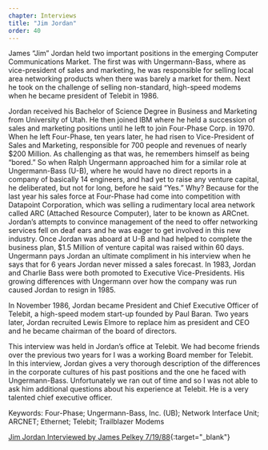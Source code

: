 ```yaml
---
chapter: Interviews
title: "Jim Jordan"
order: 40
---
```


James “Jim” Jordan held two important positions in the emerging Computer Communications Market. The first was with Ungermann-Bass, where as vice-president of sales and marketing, he was responsible for selling local area networking products when there was barely a market for them. Next he took on the challenge of selling non-standard, high-speed modems when he became president of Telebit in 1986.

Jordan received his Bachelor of Science Degree in Business and Marketing from University of Utah. He then joined IBM where he held a succession of sales and marketing positions until he left to join Four-Phase Corp. in 1970. When he left Four-Phase, ten years later, he had risen to Vice-President of Sales and Marketing, responsible for 700 people and revenues of nearly $200 Million. As challenging as that was, he remembers himself as being “bored.” So when Ralph Ungermann approached him for a similar role at Ungermann-Bass (U-B), where he would have no direct reports in a company of basically 14 engineers, and had yet to raise any venture capital, he deliberated, but not for long, before he said “Yes.” Why? Because for the last year his sales force at Four-Phase had come into competition with Datapoint Corporation, which was selling a rudimentary local area network called ARC (Attached Resource Computer), later to be known as ARCnet. Jordan’s attempts to convince management of the need to offer networking services fell on deaf ears and he was eager to get involved in this new industry. Once Jordan was aboard at U-B and had helped to complete the business plan, $1.5 Million of venture capital was raised within 60 days. Ungermann pays Jordan an ultimate compliment in his interview when he says that for 6 years Jordan never missed a sales forecast. In 1983, Jordan and Charlie Bass were both promoted to Executive Vice-Presidents. His growing differences with Ungermann over how the company was run caused Jordan to resign in 1985.

In November 1986, Jordan became President and Chief Executive Officer of Telebit, a high-speed modem start-up founded by Paul Baran. Two years later, Jordan recruited Lewis Elmore to replace him as president and CEO and he became chairman of the board of directors.

This interview was held in Jordan’s office at Telebit. We had become friends over the previous two years for I was a working Board member for Telebit. In this interview, Jordan gives a very thorough description of the differences in the corporate cultures of his past positions and the one he faced with Ungermann-Bass. Unfortunately we ran out of time and so I was not able to ask him additional questions about his experience at Telebit. He is a very talented chief executive officer.

Keywords: Four-Phase; Ungermann-Bass, Inc. (UB); Network Interface Unit; ARCNET; Ethernet; Telebit; Trailblazer Modems

[Jim Jordan Interviewed by James Pelkey 7/19/88](https://archive.computerhistory.org/resources/access/text/2018/04/102740315-05-01-acc.pdf){:target="_blank"}
